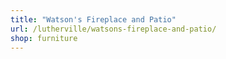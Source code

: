 ```yaml
---
title: "Watson's Fireplace and Patio"
url: /lutherville/watsons-fireplace-and-patio/
shop: furniture
---
```

